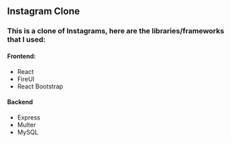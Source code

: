 ## Instagram Clone

### This is a clone of Instagrams, here are the libraries/frameworks that I used:

#### Frontend:

* React
* FireUI
* React Bootstrap

#### Backend

* Express
* Multer
* MySQL